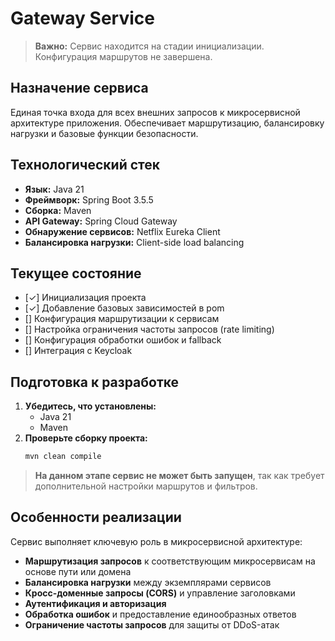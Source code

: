 # Gateway Service

> **Важно:** Сервис находится на стадии инициализации. Конфигурация маршрутов не завершена.

## Назначение сервиса
Единая точка входа для всех внешних запросов к микросервисной архитектуре приложения. Обеспечивает маршрутизацию, балансировку нагрузки и базовые функции безопасности.

## Технологический стек

*   **Язык:** Java 21
*   **Фреймворк:** Spring Boot 3.5.5
*   **Сборка:** Maven
*   **API Gateway:** Spring Cloud Gateway
*   **Обнаружение сервисов:** Netflix Eureka Client
*   **Балансировка нагрузки:** Client-side load balancing

## Текущее состояние

*   [✓] Инициализация проекта
*   [✓] Добавление базовых зависимостей в pom
*   [] Конфигурация маршрутизации к сервисам
*   [] Настройка ограничения частоты запросов (rate limiting)
*   [] Конфигурация обработки ошибок и fallback
*   [] Интеграция с Keycloak

## Подготовка к разработке

1.  **Убедитесь, что установлены:**
    *   Java 21
    *   Maven
2.  **Проверьте сборку проекта:**
    ```bash
    mvn clean compile
    ```

> **На данном этапе сервис не может быть запущен**, так как требует дополнительной настройки маршрутов и фильтров.

## Особенности реализации

Сервис выполняет ключевую роль в микросервисной архитектуре:

*   **Маршрутизация запросов** к соответствующим микросервисам на основе пути или домена
*   **Балансировка нагрузки** между экземплярами сервисов
*   **Кросc-доменные запросы (CORS)** и управление заголовками
*   **Аутентификация и авторизация**
*   **Обработка ошибок** и предоставление единообразных ответов
*   **Ограничение частоты запросов** для защиты от DDoS-атак
